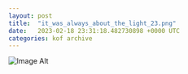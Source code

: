 ```yaml
---
layout:	post
title:	"it_was_always_about_the_light_23.png"
date:	2023-02-18 23:31:18.482730898 +0000 UTC
categories:	kof archive
---
```


![Image Alt](https://k0f.github.io/assets/it_was_always_about_the_light_23.png)